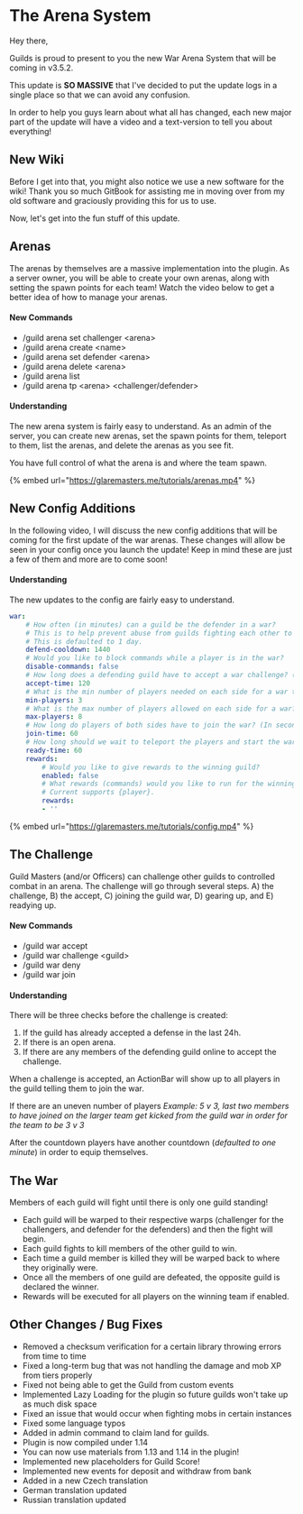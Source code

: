 # The Arena System

Hey there,

Guilds is proud to present to you the new War Arena System that will be coming in v3.5.2.

This update is **SO MASSIVE** that I've decided to put the update logs in a single place so that we can avoid any confusion.

In order to help you guys learn about what all has changed, each new major part of the update will have a video and a text-version to tell you about everything!

## New Wiki

Before I get into that, you might also notice we use a new software for the wiki! Thank you so much GitBook for assisting me in moving over from my old software and graciously providing this for us to use.

Now, let's get into the fun stuff of this update.

## **Arenas**

The arenas by themselves are a massive implementation into the plugin. As a server owner, you will be able to create your own arenas, along with setting the spawn points for each team! Watch the video below to get a better idea of how to manage your arenas.

#### New Commands

* /guild arena set challenger &lt;arena&gt;
* /guild arena create &lt;name&gt;
* /guild arena set defender &lt;arena&gt;
* /guild arena delete &lt;arena&gt;
* /guild arena list
* /guild arena tp &lt;arena&gt; &lt;challenger/defender&gt;

#### Understanding

The new arena system is fairly easy to understand. As an admin of the server, you can create new arenas, set the spawn points for them, teleport to them, list the arenas, and delete the arenas as you see fit.

You have full control of what the arena is and where the team spawn.

{% embed url="https://glaremasters.me/tutorials/arenas.mp4" %}

## New Config Additions

In the following video, I will discuss the new config additions that will be coming for the first update of the war arenas. These changes will allow be seen in your config once you launch the update! Keep in mind these are just a few of them and more are to come soon!

#### Understanding

The new updates to the config are fairly easy to understand.

```yaml
war:
    # How often (in minutes) can a guild be the defender in a war?
    # This is to help prevent abuse from guilds fighting each other to farm rewards.
    # This is defaulted to 1 day.
    defend-cooldown: 1440
    # Would you like to block commands while a player is in the war?
    disable-commands: false
    # How long does a defending guild have to accept a war challenge? (In seconds)
    accept-time: 120
    # What is the min number of players needed on each side for a war to start?
    min-players: 3
    # What is the max number of players allowed on each side for a war?
    max-players: 8
    # How long do players of both sides have to join the war? (In seconds)
    join-time: 60
    # How long should we wait to teleport the players and start the war after everyone joined?
    ready-time: 60
    rewards:
        # Would you like to give rewards to the winning guild?
        enabled: false
        # What rewards (commands) would you like to run for the winning Guild?
        # Current supports {player}.
        rewards: 
        - ''
```

{% embed url="https://glaremasters.me/tutorials/config.mp4" %}

## The Challenge

Guild Masters \(and/or Officers\) can challenge other guilds to controlled combat in an arena. The challenge will go through several steps. A\) the challenge, B\) the accept, C\) joining the guild war, D\) gearing up, and E\) readying up.

#### New Commands

* /guild war accept
* /guild war challenge &lt;guild&gt;
* /guild war deny
* /guild war join

#### Understanding

There will be three checks before the challenge is created:

1. If the guild has already accepted a defense in the last 24h.
2. If there is an open arena.
3. If there are any members of the defending guild online to accept the challenge.

When a challenge is accepted, an ActionBar will show up to all players in the guild telling them to join the war.

 If there are an uneven number of players _Example: 5 v 3, last two members to have joined on the larger team get kicked from the guild war in order for the team to be 3 v 3_

After the countdown players have another countdown \(_defaulted to one minute_\) in order to equip themselves.

## The War

Members of each guild will fight until there is only one guild standing! 

* Each guild will be warped to their respective warps \(challenger for the challengers, and defender for the defenders\) and then the fight will begin.
* Each guild fights to kill members of the other guild to win.
* Each time a guild member is killed they will be warped back to where they originally were.
* Once all the members of one guild are defeated, the opposite guild is declared the winner.
* Rewards will be executed for all players on the winning team if enabled.

## Other Changes / Bug Fixes

* Removed a checksum verification for a certain library throwing errors from time to time
* Fixed a long-term bug that was not handling the damage and mob XP from tiers properly
* Fixed not being able to get the Guild from custom events
* Implemented Lazy Loading for the plugin so future guilds won't take up as much disk space
* Fixed an issue that would occur when fighting mobs in certain instances
* Fixed some language typos
* Added in admin command to claim land for guilds.
* Plugin is now compiled under 1.14
* You can now use materials from 1.13 and 1.14 in the plugin!
* Implemented new placeholders for Guild Score!
* Implemented new events for deposit and withdraw from bank
* Added in a new Czech translation
* German translation updated
* Russian translation updated

